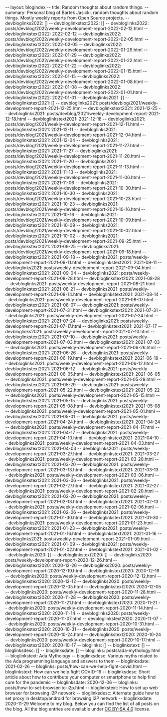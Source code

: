 -- layout: blogindex
-- title: Random thoughts about random things.
-- summary: Personal blog of Bartek Jasicki, random thoughts about random things. Mostly weekly reports from Open Source projects.
-- devbloglinks2022: []
-- devbloglinkstext2022: []
-- devbloglinks2022: posts/devblog/2022/weekly-development-report-2022-02-12.html
-- devbloglinkstext2022: 2022-02-12
-- devbloglinks2022: posts/devblog/2022/weekly-development-report-2022-02-05.html
-- devbloglinkstext2022: 2022-02-05
-- devbloglinks2022: posts/devblog/2022/weekly-development-report-2022-01-29.html
-- devbloglinkstext2022: 2022-01-29
-- devbloglinks2022: posts/devblog/2022/weekly-development-report-2022-01-22.html
-- devbloglinkstext2022: 2022-01-22
-- devbloglinks2022: posts/devblog/2022/weekly-development-report-2022-01-15.html
-- devbloglinkstext2022: 2022-01-15
-- devbloglinks2022: posts/devblog/2022/weekly-development-report-2022-01-08.html
-- devbloglinkstext2022: 2022-01-08
-- devbloglinks2022: posts/devblog/2022/weekly-development-report-2022-01-01.html
-- devbloglinkstext2022: 2022-01-01
-- devbloglinks2021: []
-- devbloglinkstext2021: []
-- devbloglinks2021: posts/devblog/2021/weekly-development-report-2021-12-25.html
-- devbloglinkstext2021: 2021-12-25
-- devbloglinks2021: posts/devblog/2021/weekly-development-report-2021-12-18.html
-- devbloglinkstext2021: 2021-12-18
-- devbloglinks2021: posts/devblog/2021/weekly-development-report-2021-12-11.html
-- devbloglinkstext2021: 2021-12-11
-- devbloglinks2021: posts/devblog/2021/weekly-development-report-2021-12-04.html
-- devbloglinkstext2021: 2021-12-04
-- devbloglinks2021: posts/devblog/2021/weekly-development-report-2021-11-27.html
-- devbloglinkstext2021: 2021-11-27
-- devbloglinks2021: posts/devblog/2021/weekly-development-report-2021-11-20.html
-- devbloglinkstext2021: 2021-11-20
-- devbloglinks2021: posts/devblog/2021/weekly-development-report-2021-11-13.html
-- devbloglinkstext2021: 2021-11-13
-- devbloglinks2021: posts/devblog/2021/weekly-development-report-2021-11-06.html
-- devbloglinkstext2021: 2021-11-06
-- devbloglinks2021: posts/devblog/2021/weekly-development-report-2021-10-30.html
-- devbloglinkstext2021: 2021-10-30
-- devbloglinks2021: posts/devblog/2021/weekly-development-report-2021-10-23.html
-- devbloglinkstext2021: 2021-10-23
-- devbloglinks2021: posts/devblog/2021/weekly-development-report-2021-10-16.html
-- devbloglinkstext2021: 2021-10-16
-- devbloglinks2021: posts/devblog/2021/weekly-development-report-2021-10-09.html
-- devbloglinkstext2021: 2021-10-09
-- devbloglinks2021: posts/devblog/2021/weekly-development-report-2021-10-02.html
-- devbloglinkstext2021: 2021-10-02
-- devbloglinks2021: posts/devblog/2021/weekly-development-report-2021-09-25.html
-- devbloglinkstext2021: 2021-09-25
-- devbloglinks2021: posts/devblog/2021/weekly-development-report-2021-09-18.html
-- devbloglinkstext2021: 2021-09-18
-- devbloglinks2021: posts/weekly-development-report-2021-09-11.html
-- devbloglinkstext2021: 2021-09-11
-- devbloglinks2021: posts/weekly-development-report-2021-09-04.html
-- devbloglinkstext2021: 2021-09-04
-- devbloglinks2021: posts/weekly-development-report-2021-08-28.html
-- devbloglinkstext2021: 2021-08-28
-- devbloglinks2021: posts/weekly-development-report-2021-08-21.html
-- devbloglinkstext2021: 2021-08-21
-- devbloglinks2021: posts/weekly-development-report-2021-08-14.html
-- devbloglinkstext2021: 2021-08-14
-- devbloglinks2021: posts/weekly-development-report-2021-08-07.html
-- devbloglinkstext2021: 2021-08-07
-- devbloglinks2021: posts/weekly-development-report-2021-07-31.html
-- devbloglinkstext2021: 2021-07-31
-- devbloglinks2021: posts/weekly-development-report-2021-07-24.html
-- devbloglinkstext2021: 2021-07-24
-- devbloglinks2021: posts/weekly-development-report-2021-07-17.html
-- devbloglinkstext2021: 2021-07-17
-- devbloglinks2021: posts/weekly-development-report-2021-07-10.html
-- devbloglinkstext2021: 2021-07-10
-- devbloglinks2021: posts/weekly-development-report-2021-07-03.html
-- devbloglinkstext2021: 2021-07-03
-- devbloglinks2021: posts/weekly-development-report-2021-06-26.html
-- devbloglinkstext2021: 2021-06-26
-- devbloglinks2021: posts/weekly-development-report-2021-06-19.html
-- devbloglinkstext2021: 2021-06-19
-- devbloglinks2021: posts/weekly-development-report-2021-06-12.html
-- devbloglinkstext2021: 2021-06-12
-- devbloglinks2021: posts/weekly-development-report-2021-06-05.html
-- devbloglinkstext2021: 2021-06-05
-- devbloglinks2021: posts/weekly-development-report-2021-05-29.html
-- devbloglinkstext2021: 2021-05-29
-- devbloglinks2021: posts/weekly-development-report-2021-05-22.html
-- devbloglinkstext2021: 2021-05-22
-- devbloglinks2021: posts/weekly-development-report-2021-05-15.html
-- devbloglinkstext2021: 2021-05-15
-- devbloglinks2021: posts/weekly-development-report-2021-05-08.html
-- devbloglinkstext2021: 2021-05-08
-- devbloglinks2021: posts/weekly-development-report-2021-05-01.html
-- devbloglinkstext2021: 2021-05-01
-- devbloglinks2021: posts/weekly-development-report-2021-04-24.html
-- devbloglinkstext2021: 2021-04-24
-- devbloglinks2021: posts/weekly-development-report-2021-04-17.html
-- devbloglinkstext2021: 2021-04-17
-- devbloglinks2021: posts/weekly-development-report-2021-04-10.html
-- devbloglinkstext2021: 2021-04-10
-- devbloglinks2021: posts/weekly-development-report-2021-04-03.html
-- devbloglinkstext2021: 2021-04-03
-- devbloglinks2021: posts/weekly-development-report-2021-03-27.html
-- devbloglinkstext2021: 2021-03-27
-- devbloglinks2021: posts/weekly-development-report-2021-03-20.html
-- devbloglinkstext2021: 2021-03-20
-- devbloglinks2021: posts/weekly-development-report-2021-03-13.html
-- devbloglinkstext2021: 2021-03-13
-- devbloglinks2021: posts/weekly-development-report-2021-03-06.html
-- devbloglinkstext2021: 2021-03-06
-- devbloglinks2021: posts/weekly-development-report-2021-02-27.html
-- devbloglinkstext2021: 2021-02-27
-- devbloglinks2021: posts/weekly-development-report-2021-02-20.html
-- devbloglinkstext2021: 2021-02-20
-- devbloglinks2021: posts/weekly-development-report-2021-02-13.html
-- devbloglinkstext2021: 2021-02-13
-- devbloglinks2021: posts/weekly-development-report-2021-02-06.html
-- devbloglinkstext2021: 2021-02-06
-- devbloglinks2021: posts/weekly-development-report-2021-01-30.html
-- devbloglinkstext2021: 2021-01-30
-- devbloglinks2021: posts/weekly-development-report-2021-01-23.html
-- devbloglinkstext2021: 2021-01-23
-- devbloglinks2021: posts/weekly-development-report-2021-01-16.html
-- devbloglinkstext2021: 2021-01-16
-- devbloglinks2021: posts/weekly-development-report-2021-01-09.html
-- devbloglinkstext2021: 2021-01-09
-- devbloglinks2021: posts/weekly-development-report-2021-01-02.html
-- devbloglinkstext2021: 2021-01-02
-- devbloglinks2020: []
-- devbloglinkstext2020: []
-- devbloglinks2020: posts/weekly-development-report-2020-12-26.html
-- devbloglinkstext2020: 2020-12-26
-- devbloglinks2020: posts/weekly-development-report-2020-12-19.html
-- devbloglinkstext2020: 2020-12-19
-- devbloglinks2020: posts/weekly-development-report-2020-12-12.html
-- devbloglinkstext2020: 2020-12-12
-- devbloglinks2020: posts/weekly-development-report-2020-12-05.html
-- devbloglinkstext2020: 2020-12-05
-- devbloglinks2020: posts/weekly-development-report-2020-11-28.html
-- devbloglinkstext2020: 2020-11-28
-- devbloglinks2020: posts/weekly-development-report-2020-11-21.html
-- devbloglinkstext2020: 2020-11-21
-- devbloglinks2020: posts/weekly-development-report-2020-11-14.html
-- devbloglinkstext2020: 2020-11-14
-- devbloglinks2020: posts/weekly-development-report-2020-11-07.html
-- devbloglinkstext2020: 2020-11-07
-- devbloglinks2020: posts/weekly-development-report-2020-10-31.html
-- devbloglinkstext2020: 2020-10-31
-- devbloglinks2020: posts/weekly-development-report-2020-10-24.html
-- devbloglinkstext2020: 2020-10-24
-- devbloglinks2020: posts/weekly-development-report-2020-10-17.html
-- devbloglinkstext2020: 2020-10-17
-- bloglinks: []
-- bloglinkstext: []
-- bloglinksdesc: []
-- bloglinksdate: []
-- bloglinks: posts/ada-mythology.html
-- bloglinkstext: Ada Mythology
-- bloglinksdesc: Various myths related to the Ada programming language and answers to them
-- bloglinksdate: 2021-02-26
-- bloglinks: posts/how-can-we-help-fight-covid.html
-- bloglinkstext: How can we help fight COVID-19
-- bloglinksdesc: Short article about how to contribute your computer or smartphone to help find cure for the pandemic
-- bloglinksdate: 2020-12-06
-- bloglinks: posts/how-to-set-browser-to-i2p.html
-- bloglinkstext: How to set up web browser for browsing I2P network
-- bloglinksdesc: Alternate guide how to set proxy in desktop/android for browsing I2P network
-- bloglinksdate: 2020-11-29
Welcome to my blog. Below you can find the list of all posts on the blog. All
the blog entries are available under [CC BY-SA 4.0](https://creativecommons.org/licenses/by-sa/4.0/deed.en)
license.
